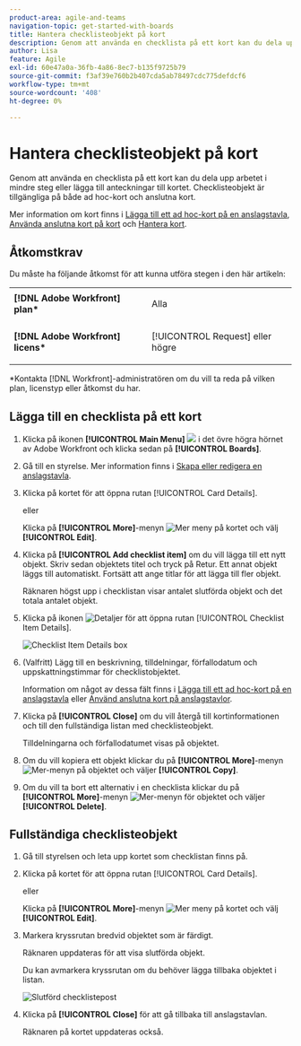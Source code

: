 ```yaml
---
product-area: agile-and-teams
navigation-topic: get-started-with-boards
title: Hantera checklisteobjekt på kort
description: Genom att använda en checklista på ett kort kan du dela upp arbetet i mindre steg eller lägga till anteckningar till kortet. Checklisteobjekt är tillgängliga på både ad hoc-kort och anslutna kort.
author: Lisa
feature: Agile
exl-id: 60e47a0a-36fb-4a86-8ec7-b135f9725b79
source-git-commit: f3af39e760b2b407cda5ab78497cdc775defdcf6
workflow-type: tm+mt
source-wordcount: '408'
ht-degree: 0%

---
```


# Hantera checklisteobjekt på kort

Genom att använda en checklista på ett kort kan du dela upp arbetet i mindre steg eller lägga till anteckningar till kortet. Checklisteobjekt är tillgängliga på både ad hoc-kort och anslutna kort.

Mer information om kort finns i [Lägga till ett ad hoc-kort på en anslagstavla](/help/quicksilver/agile/get-started-with-boards/add-card-to-board.md), [Använda anslutna kort på kort](/help/quicksilver/agile/get-started-with-boards/connected-cards.md) och [Hantera kort](/help/quicksilver/agile/get-started-with-boards/move-board-items.md).

## Åtkomstkrav

Du måste ha följande åtkomst för att kunna utföra stegen i den här artikeln:

<table style="table-layout:auto"> 
 <col> 
 </col> 
 <col> 
 </col> 
 <tbody> 
  <tr> 
   <td role="rowheader"><strong>[!DNL Adobe Workfront] plan*</strong></td> 
   <td> <p>Alla</p> </td> 
  </tr> 
  <tr> 
   <td role="rowheader"><strong>[!DNL Adobe Workfront] licens*</strong></td> 
   <td> <p>[!UICONTROL Request] eller högre</p> </td> 
  </tr> 
 </tbody> 
</table>

&#42;Kontakta [!DNL Workfront]-administratören om du vill ta reda på vilken plan, licenstyp eller åtkomst du har.

## Lägga till en checklista på ett kort

1. Klicka på ikonen **[!UICONTROL Main Menu]** ![](assets/main-menu-icon.png) i det övre högra hörnet av Adobe Workfront och klicka sedan på **[!UICONTROL Boards]**.
1. Gå till en styrelse. Mer information finns i [Skapa eller redigera en anslagstavla](../../agile/get-started-with-boards/create-edit-board.md).
1. Klicka på kortet för att öppna rutan [!UICONTROL Card Details].

   eller

   Klicka på **[!UICONTROL More]**-menyn ![Mer meny](assets/more-icon-spectrum.png) på kortet och välj **[!UICONTROL Edit]**.

1. Klicka på **[!UICONTROL Add checklist item]** om du vill lägga till ett nytt objekt. Skriv sedan objektets titel och tryck på Retur. Ett annat objekt läggs till automatiskt. Fortsätt att ange titlar för att lägga till fler objekt.

   Räknaren högst upp i checklistan visar antalet slutförda objekt och det totala antalet objekt.

1. Klicka på ikonen ![Detaljer](assets/checklist-chevron.png) för att öppna rutan [!UICONTROL Checklist Item Details].

   ![Checklist Item Details box](assets/checklist-item-details.png)

1. (Valfritt) Lägg till en beskrivning, tilldelningar, förfallodatum och uppskattningstimmar för checklistobjektet.

   Information om något av dessa fält finns i [Lägga till ett ad hoc-kort på en anslagstavla](/help/quicksilver/agile/get-started-with-boards/add-card-to-board.md) eller [Använd anslutna kort på anslagstavlor](/help/quicksilver/agile/get-started-with-boards/connected-cards.md).

1. Klicka på **[!UICONTROL Close]** om du vill återgå till kortinformationen och till den fullständiga listan med checklisteobjekt.

   Tilldelningarna och förfallodatumet visas på objektet.

1. Om du vill kopiera ett objekt klickar du på **[!UICONTROL More]**-menyn ![Mer-menyn](assets/more-icon-spectrum.png) på objektet och väljer **[!UICONTROL Copy]**.
1. Om du vill ta bort ett alternativ i en checklista klickar du på **[!UICONTROL More]**-menyn ![Mer-menyn](assets/more-icon-spectrum.png) för objektet och väljer **[!UICONTROL Delete]**.

## Fullständiga checklisteobjekt

1. Gå till styrelsen och leta upp kortet som checklistan finns på.
1. Klicka på kortet för att öppna rutan [!UICONTROL Card Details].

   eller

   Klicka på **[!UICONTROL More]**-menyn ![Mer meny](assets/more-icon-spectrum.png) på kortet och välj **[!UICONTROL Edit]**.

1. Markera kryssrutan bredvid objektet som är färdigt.

   Räknaren uppdateras för att visa slutförda objekt.

   Du kan avmarkera kryssrutan om du behöver lägga tillbaka objektet i listan.

   ![Slutförd checklistepost](assets/checklist-items-with-chevron.png)

1. Klicka på **[!UICONTROL Close]** för att gå tillbaka till anslagstavlan.

   Räknaren på kortet uppdateras också.
